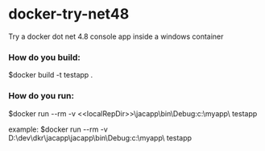 # docker-try-net48
Try a docker dot net 4.8 console app inside a windows container

### How do you build: 
$docker build -t testapp .   

### How do you run:   
$docker run --rm -v <\<localRepDir\>\>\jacapp\bin\Debug:c:\myapp\ testapp

example: $docker run --rm -v D:\dev\dkr\jacapp\jacapp\bin\Debug:c:\myapp\ testapp
